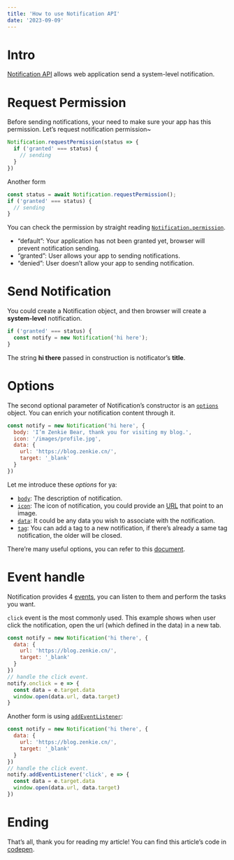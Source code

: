 ```yaml
---
title: 'How to use Notification API'
date: '2023-09-09'
---
```


# Intro
[Notification API](https://developer.mozilla.org/en-US/docs/Web/API/Notifications_API) allows web application send a system-level notification.

# Request Permission
Before sending notifications, your need to make sure your app has this permission.
Let’s request notification permission~
```javascript
Notification.requestPermission(status => {
  if ('granted' === status) {
    // sending
  }
})
```
Another form
```javascript
const status = await Notification.requestPermission();
if ('granted' === status) {
  // sending
}
```

You can check the permission by straight reading [`Notification.permission`](https://developer.mozilla.org/en-US/docs/Web/API/Notification/permission_static).
- “default”: Your application has not been granted yet, browser will prevent notification sending.
- “granted”: User allows your app to sending notifications.
- “denied”: User doesn’t allow your app to sending notification.

# Send Notification
You could create a Notification object, and then browser will create a **system-level** notification.

```javascript
if ('granted' === status) {
  const notify = new Notification('hi here');
}
```
The string **hi there** passed in construction is notificator’s **title**.

# Options
The second optional parameter of Notification’s constructor is an [`options`](https://developer.mozilla.org/en-US/docs/Web/API/Notification/Notification) object. You can enrich your notification content through it.

```javascript
const notify = new Notification('hi here', {
  body: 'I’m Zenkie Bear, thank you for visiting my blog.',
  icon: '/images/profile.jpg',
  data: {
    url: 'https://blog.zenkie.cn/',
    target: '_blank'
  }
})
```

Let me introduce these *options* for ya:
- [`body`](https://developer.mozilla.org/en-US/docs/Web/API/Notification/body): The description of notification.
- [`icon`](https://developer.mozilla.org/en-US/docs/Web/API/Notification/icon): The icon of notification, you could provide an [URL](https://developer.mozilla.org/en-US/docs/Web/API/URL) that point to an image.
- [`data`](https://developer.mozilla.org/en-US/docs/Web/API/Notification/data): It could be any data you wish to associate with the notification.
- [`tag`](): You can add a tag to a new notification, if there’s already a same tag notification, the older will be closed.

There’re many useful options, you can refer to this [document](https://developer.mozilla.org/en-US/docs/Web/API/Notification/dir).

# Event handle
Notification provides 4 [events](https://developer.mozilla.org/en-US/docs/Web/API/Notification#events), you can listen to them and perform the tasks you want.

`click` event is the most commonly used. This example shows when user click the notification, open the url (which defined in the data) in a new tab.

```javascript
const notify = new Notification('hi there', {
  data: {
    url: 'https://blog.zenkie.cn/',
    target: '_blank'
  }
})
// handle the click event.
notify.onclick = e => {
  const data = e.target.data
  window.open(data.url, data.target)
}
```

Another form is using [`addEventListener`](https://developer.mozilla.org/en-US/docs/Web/API/EventTarget/addEventListener):

```javascript
const notify = new Notification('hi there', {
  data: {
    url: 'https://blog.zenkie.cn/',
    target: '_blank'
  }
})
// handle the click event.
notify.addEventListener('click', e => {
  const data = e.target.data
  window.open(data.url, data.target)
})
```

# Ending
That’s all, thank you for reading my article!
You can find this article’s code in [codepen](https://codepen.io/zenkie/pen/MWZjMej).

